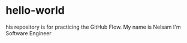 # hello-world
his repository is for practicing the GitHub Flow.
My name is Nelsam
I'm Software Engineer
